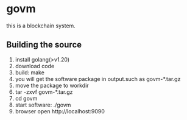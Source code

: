 # govm

this is a blockchain system.

## Building the source

1. install golang(>v1.20)
2. download code
3. build: make
4. you will get the software package in output.such as govm-*.tar.gz
5. move the package to workdir
6. tar -zxvf govm-*.tar.gz
7. cd govm
8. start software: ./govm
9. browser open http://localhost:9090
